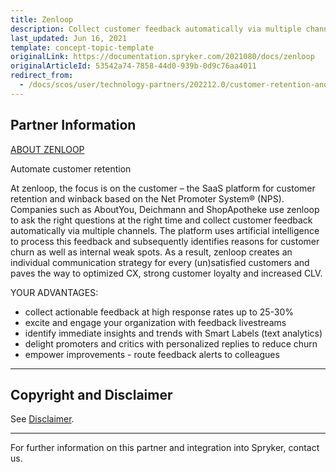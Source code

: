 ```yaml
---
title: Zenloop
description: Collect customer feedback automatically via multiple channels by integrating  Zenlopp into Spryker Commerce OS.
last_updated: Jun 16, 2021
template: concept-topic-template
originalLink: https://documentation.spryker.com/2021080/docs/zenloop
originalArticleId: 53542a74-7858-44d0-939b-0d9c76aa4011
redirect_from:
  - /docs/scos/user/technology-partners/202212.0/customer-retention-and-loyalty/zenloop.html  
---
```


## Partner Information

[ABOUT ZENLOOP](https://www.zenloop.com)

Automate customer retention

At zenloop, the focus is on the customer – the SaaS platform for customer retention and winback based on the Net Promoter System® (NPS). Companies such as AboutYou, Deichmann and ShopApotheke use zenloop to ask the right questions at the right time and collect customer feedback automatically via multiple channels. The platform uses artificial intelligence to process this feedback and subsequently identifies reasons for customer churn as well as internal weak spots. As a result, zenloop creates an individual communication strategy for every (un)satisfied customers and paves the way to optimized CX, strong customer loyalty and increased CLV.

YOUR ADVANTAGES:

* collect actionable feedback at high response rates up to 25-30%
* excite and engage your organization with feedback livestreams
* identify immediate insights and trends with Smart Labels (text analytics)
* delight promoters and critics with personalized replies to reduce churn
* empower improvements - route feedback alerts to colleagues

---

## Copyright and Disclaimer

See [Disclaimer](https://github.com/spryker/spryker-documentation).

---
For further information on this partner and integration into Spryker,  contact us.

<div class="hubspot-form js-hubspot-form" data-portal-id="2770802" data-form-id="163e11fb-e833-4638-86ae-a2ca4b929a41" id="hubspot-1"></div>
